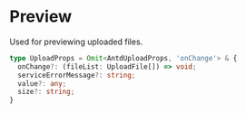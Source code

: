 # Preview

Used for previewing uploaded files.

```ts
type UploadProps = Omit<AntdUploadProps, 'onChange'> & {
  onChange?: (fileList: UploadFile[]) => void;
  serviceErrorMessage?: string;
  value?: any;
  size?: string;
}
```

<code src="./demos/demo1.tsx"></code>
